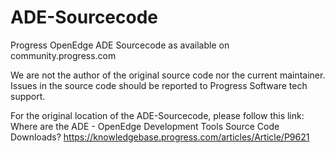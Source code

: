 # ADE-Sourcecode
Progress OpenEdge ADE Sourcecode as available on community.progress.com

We are not the author of the original source code nor the current maintainer. Issues in the source code should be reported to Progress Software tech support.

For the original location of the ADE-Sourcecode, please follow this link:
Where are the ADE - OpenEdge Development Tools Source Code Downloads?
https://knowledgebase.progress.com/articles/Article/P9621
